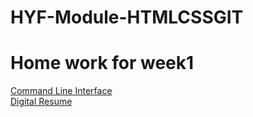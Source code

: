# HYF-Module-HTMLCSSGIT

<!DOCTYPE html>
<html>
  <body>
    <h1>Home work for week1</h1>
    <a href="https://madyannassar.github.io/HYF-Module-HTMLCSSGIT/Week1/Command Line Interface.txt"> Command Line Interface </a>
    <br>
    <a href="https://madyannassar.github.io/HYF-Module-HTMLCSSGIT/Week1/index.html"> Digital Resume </a>
  </body>
  </html>

